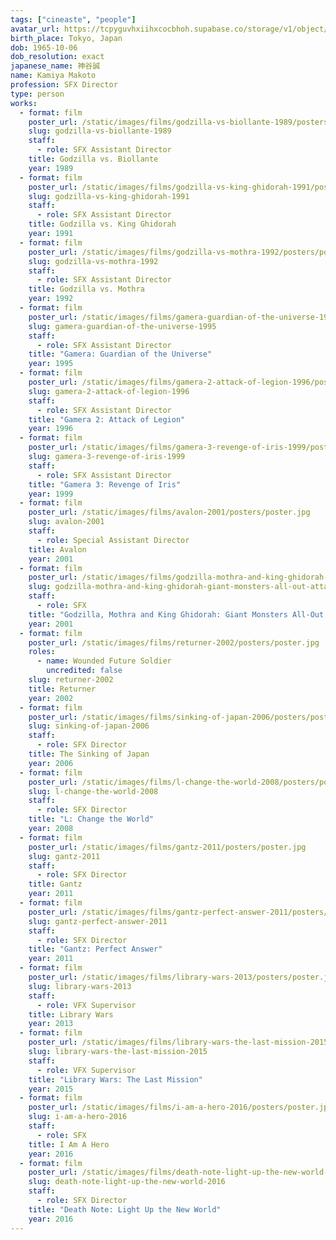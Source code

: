 ```yaml
---
tags: ["cineaste", "people"]
avatar_url: https://tcpyguvhxiihxcocbhoh.supabase.co/storage/v1/object/public/godzilla-cineaste-public/content/people/kamiya-makoto/kamiya-makoto.jpg
birth_place: Tokyo, Japan
dob: 1965-10-06
dob_resolution: exact
japanese_name: 神谷誠
name: Kamiya Makoto
profession: SFX Director
type: person
works:
  - format: film
    poster_url: /static/images/films/godzilla-vs-biollante-1989/posters/poster.jpg
    slug: godzilla-vs-biollante-1989
    staff:
      - role: SFX Assistant Director
    title: Godzilla vs. Biollante
    year: 1989
  - format: film
    poster_url: /static/images/films/godzilla-vs-king-ghidorah-1991/posters/poster.jpg
    slug: godzilla-vs-king-ghidorah-1991
    staff:
      - role: SFX Assistant Director
    title: Godzilla vs. King Ghidorah
    year: 1991
  - format: film
    poster_url: /static/images/films/godzilla-vs-mothra-1992/posters/poster.jpg
    slug: godzilla-vs-mothra-1992
    staff:
      - role: SFX Assistant Director
    title: Godzilla vs. Mothra
    year: 1992
  - format: film
    poster_url: /static/images/films/gamera-guardian-of-the-universe-1995/posters/poster.jpg
    slug: gamera-guardian-of-the-universe-1995
    staff:
      - role: SFX Assistant Director
    title: "Gamera: Guardian of the Universe"
    year: 1995
  - format: film
    poster_url: /static/images/films/gamera-2-attack-of-legion-1996/posters/poster.jpg
    slug: gamera-2-attack-of-legion-1996
    staff:
      - role: SFX Assistant Director
    title: "Gamera 2: Attack of Legion"
    year: 1996
  - format: film
    poster_url: /static/images/films/gamera-3-revenge-of-iris-1999/posters/poster.jpg
    slug: gamera-3-revenge-of-iris-1999
    staff:
      - role: SFX Assistant Director
    title: "Gamera 3: Revenge of Iris"
    year: 1999
  - format: film
    poster_url: /static/images/films/avalon-2001/posters/poster.jpg
    slug: avalon-2001
    staff:
      - role: Special Assistant Director
    title: Avalon
    year: 2001
  - format: film
    poster_url: /static/images/films/godzilla-mothra-and-king-ghidorah-giant-monsters-all-out-attack-2001/posters/poster.jpg
    slug: godzilla-mothra-and-king-ghidorah-giant-monsters-all-out-attack-2001
    staff:
      - role: SFX
    title: "Godzilla, Mothra and King Ghidorah: Giant Monsters All-Out Attack"
    year: 2001
  - format: film
    poster_url: /static/images/films/returner-2002/posters/poster.jpg
    roles:
      - name: Wounded Future Soldier
        uncredited: false
    slug: returner-2002
    title: Returner
    year: 2002
  - format: film
    poster_url: /static/images/films/sinking-of-japan-2006/posters/poster.jpg
    slug: sinking-of-japan-2006
    staff:
      - role: SFX Director
    title: The Sinking of Japan
    year: 2006
  - format: film
    poster_url: /static/images/films/l-change-the-world-2008/posters/poster.jpg
    slug: l-change-the-world-2008
    staff:
      - role: SFX Director
    title: "L: Change the World"
    year: 2008
  - format: film
    poster_url: /static/images/films/gantz-2011/posters/poster.jpg
    slug: gantz-2011
    staff:
      - role: SFX Director
    title: Gantz
    year: 2011
  - format: film
    poster_url: /static/images/films/gantz-perfect-answer-2011/posters/poster.jpg
    slug: gantz-perfect-answer-2011
    staff:
      - role: SFX Director
    title: "Gantz: Perfect Answer"
    year: 2011
  - format: film
    poster_url: /static/images/films/library-wars-2013/posters/poster.jpg
    slug: library-wars-2013
    staff:
      - role: VFX Supervisor
    title: Library Wars
    year: 2013
  - format: film
    poster_url: /static/images/films/library-wars-the-last-mission-2015/posters/poster.jpg
    slug: library-wars-the-last-mission-2015
    staff:
      - role: VFX Supervisor
    title: "Library Wars: The Last Mission"
    year: 2015
  - format: film
    poster_url: /static/images/films/i-am-a-hero-2016/posters/poster.jpg
    slug: i-am-a-hero-2016
    staff:
      - role: SFX
    title: I Am A Hero
    year: 2016
  - format: film
    poster_url: /static/images/films/death-note-light-up-the-new-world-2016/posters/poster.jpg
    slug: death-note-light-up-the-new-world-2016
    staff:
      - role: SFX Director
    title: "Death Note: Light Up the New World"
    year: 2016
---
```

